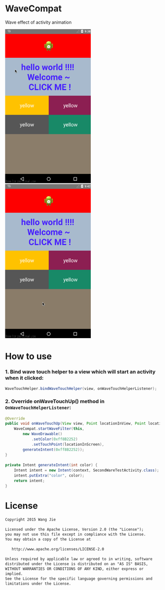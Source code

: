 # WaveCompat
Wave effect of activity animation

<img src='screenshot/wave_compat_a.gif' height='500px'/>
<img src='screenshot/wave_compat_b.gif' height='500px'/>

# How to use
### 1. Bind wave touch helper to a view which will start an activity when it clicked:
```java
WaveTouchHelper.bindWaveTouchHelper(view, onWaveTouchHelperListener);
```
### 2. Override onWaveTouchUp() method in `OnWaveTouchHelperListener`:
```java
@Override
public void onWaveTouchUp(View view, Point locationInView, Point locationInScreen) {
    WaveCompat.startWaveFilter(this,
        new WaveDrawable()
            .setColor(0xff8B2252)
            .setTouchPoint(locationInScreen),
        generateIntent(0xff8B2252));
}
    
private Intent generateIntent(int color) {
    Intent intent = new Intent(context, SecondWareTestActivity.class);
    intent.putExtra("color", color);
    return intent;
}
```


License
=======

    Copyright 2015 Wang Jie

    Licensed under the Apache License, Version 2.0 (the "License");
    you may not use this file except in compliance with the License.
    You may obtain a copy of the License at

       http://www.apache.org/licenses/LICENSE-2.0

    Unless required by applicable law or agreed to in writing, software
    distributed under the License is distributed on an "AS IS" BASIS,
    WITHOUT WARRANTIES OR CONDITIONS OF ANY KIND, either express or implied.
    See the License for the specific language governing permissions and
    limitations under the License.
